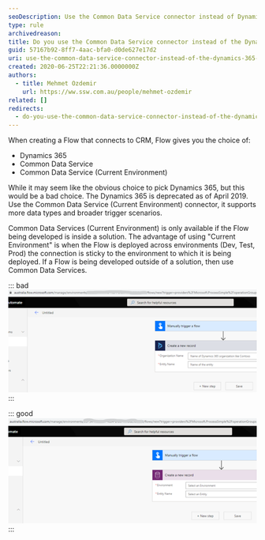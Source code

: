 ```yaml
---
seoDescription: Use the Common Data Service connector instead of Dynamics 365 when creating Flows to ensure compatibility and scalability.
type: rule
archivedreason:
title: Do you use the Common Data Service connector instead of the Dynamics 365 connector when using flows?
guid: 57167b92-8ff7-4aac-bfa0-d0de627e17d2
uri: use-the-common-data-service-connector-instead-of-the-dynamics-365-connector
created: 2020-06-25T22:21:36.0000000Z
authors:
  - title: Mehmet Ozdemir
    url: https://ww.ssw.com.au/people/mehmet-ozdemir
related: []
redirects:
  - do-you-use-the-common-data-service-connector-instead-of-the-dynamics-365-connector-when-using-flows
---
```


When creating a Flow that connects to CRM, Flow gives you the choice of:

- Dynamics 365
- Common Data Service
- Common Data Service (Current Environment)

<!--endintro-->

While it may seem like the obvious choice to pick Dynamics 365, but this would be a bad choice. The Dynamics 365 is deprecated as of April 2019. Use the Common Data Service (Current Environment) connector, it supports more data types and broader trigger scenarios.

Common Data Services (Current Environment) is only available if the Flow being developed is inside a solution. The advantage of using "Current Environment" is when the Flow is deployed across environments (Dev, Test, Prod) the connection is sticky to the environment to which it is being deployed. If a Flow is being developed outside of a solution, then use Common Data Services.

::: bad  
![Bad Example: Using the deprecated Dynamics 365 connector](bad-connector-use.png)  
:::

::: good  
![Good Example: Using the Common Data Service connector](good-connector-use.png)  
:::
